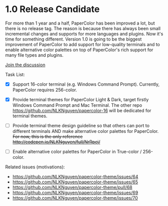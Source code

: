 # 1.0 Release Candidate
For more than 1 year and a half, PaperColor has been improved a lot, but there is no release tag. The reason is because there has always been small incremental changes and supports for more languages and plugins. Now it's time for something different. Version 1.0 is going to be the biggest improvement of PaperColor to add support for low-quality terminals and to enable alternative color palettes on top of PaperColor's rich support for many file types and plugins.

[Join the discussion](https://github.com/NLKNguyen/papercolor-theme/issues/71)

Task List:
- [x] Support 16-color terminal (e.g. Windows Command Prompt). Currently, PaperColor requires 256-color.
- [x] Provide terminal themes for PaperColor Light & Dark, target firstly Windows Command Prompt and Mac Terminal. The other repo https://github.com/NLKNguyen/papercolor-16 will be dedicated for terminal themes.
- [ ] Provide terminal theme design guideline so that others can port to different terminals AND make alternative color palettes for PaperColor. ~~For now, this is the only reference http://codepen.io/NLKNguyen/full/NrRpej/~~
- [ ] Enable alternative color palettes for PaperColor in True-color / 256-color.


Related issues (motivations):
* https://github.com/NLKNguyen/papercolor-theme/issues/64
* https://github.com/NLKNguyen/papercolor-theme/issues/65
* https://github.com/NLKNguyen/papercolor-theme/pull/68
* https://github.com/NLKNguyen/papercolor-theme/issues/69
* https://github.com/NLKNguyen/papercolor-theme/issues/70
